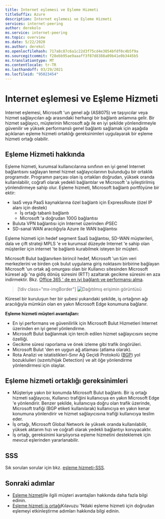 ```yaml
---
title: Internet eşlemesi ve Eşleme Hizmeti
titleSuffix: Azure
description: Internet eşlemesi ve Eşleme Hizmeti
services: internet-peering
author: derekolo
ms.service: internet-peering
ms.topic: overview
ms.date: 5/22/2020
ms.author: derekol
ms.openlocfilehash: 717a8c87c6a1c22d3f75cd4e3054bfdf0c4b5f9a
ms.sourcegitcommit: f28ebb95ae9aaaff3f87d8388a09b41e0b3445b5
ms.translationtype: MT
ms.contentlocale: tr-TR
ms.lasthandoff: 03/29/2021
ms.locfileid: "95023454"
---
```

# <a name="internet-peering-vs-peering-service"></a>Internet eşlemesi ve Eşleme Hizmeti

Internet eşlemesi, Microsoft 'un genel ağı (AS8075) ve taşıyıcılar veya hizmet sağlayıcıları ağı arasındaki herhangi bir bağlantı anlamına gelir. Bir hizmet sağlayıcı, müşterinin Microsoft ağı ile en iyi şekilde yönlendirmeyle güvenilir ve yüksek performanslı genel bağlantı sağlamak için aşağıda açıklanan eşleme hizmeti ortaklığı gereksinimleri uygulayarak bir eşleme hizmeti ortağı olabilir.

## <a name="about-peering-service"></a>Eşleme Hizmeti hakkında
Eşleme hizmeti, kurumsal kullanıcılarına sınıfının en iyi genel Internet bağlantısını sağlayan temel hizmet sağlayıcılarının bulunduğu bir ortaklık programıdır. Programın parçası olan iş ortakları doğrudan, yüksek oranda kullanılabilir, coğrafi olarak yedekli bağlantılar ve Microsoft 'a iyileştirilmiş yönlendirmeye sahip olur. Eşleme hizmeti, Microsoft bağlantı portföyüne bir ektir:
*   IaaS veya PaaS kaynaklarına özel bağlantı için ExpressRoute (özel IP alanı için destek)
    *   İş ortağı tabanlı bağlantı
    *   Microsoft 'a doğrudan 100G bağlantısı
*   Buluta VPN bağlantısı için Internet üzerinden ıPSEC
*   SD-sanal WAN aracılığıyla Azure ile WAN bağlantısı

Eşleme hizmeti için hedef segment SaaS bağlantısı, SD-WAN müşterileri, dala ve çift strateji MPLS 'e ve kurumsal düzeyde Internet 'e sahip olan müşteriler için internet 'te bağlantı kurabilmek isteyen bir müşteri.

Microsoft Bulut bağlanırken birincil hedef, Microsoft 'un tüm veri merkezlerini ve birden çok bulut uygulama giriş noktasını birbirine bağlayan Microsoft 'un ortak ağ omurgası olan bir Kullanıcı sitesinden Microsoft küresel ağı 'na gidiş dönüş süresini (RTT) azaltarak gecikme süresini en aza indirmektir. Bkz. [Office 365 ' de en iyi bağlantı ve performansı alma](https://techcommunity.microsoft.com/t5/Office-365-Blog/Getting-the-best-connectivity-and-performance-in-Office-365/ba-p/124694).

> [!div class="mx-imgBorder"]
> ![Dağıtılmış erişimin görüntüsü](./media/distributed-access.png)

Küresel bir kuruluşun her bir şubesi yukarıdaki şekilde, iş ortağının ağı aracılığıyla mümkün olan en yakın Microsoft Edge konumuna bağlanır.

**Eşleme hizmeti müşteri avantajları:**
* En iyi performans ve güvenilirlik için Microsoft Bulut Hizmetleri Internet üzerinden en iyi genel yönlendirme.
* Microsoft Bulut bağlanmak için tercih edilen hizmet sağlayıcısını seçme özelliği.
* Gecikme süresi raporlama ve önek izleme gibi trafik öngörüleri.
* Microsoft Bulut 'den en uygun ağ atlaması (atlama olarak).
* Rota Analizi ve istatistikleri-Sınır Ağ Geçidi Protokolü ([BGP](https://en.wikipedia.org/wiki/Border_Gateway_Protocol)) yol bozukluileri (sızıntı/hijak Detection) ve alt öğe yönlendirme yönlendirmesi için olaylar.

## <a name="peering-service-partnership-requirements"></a>Eşleme hizmeti ortaklığı gereksinimleri
* Müşteriye yakın bir konumda Microsoft Bulut bağlantı. Bir iş ortağı hizmeti sağlayıcısı, Kullanıcı trafiğini kullanıcıya en yakın Microsoft Edge 'e yönlendirir. Benzer şekilde, kullanıcıya doğru olan trafik üzerinde, Microsoft trafiği (BGP etiketi kullanılarak) kullanıcıya en yakın kenar konumuna yönlendirir ve hizmet sağlayıcısına trafiği kullanıcıya teslim eder.
* İş ortağı, Microsoft Global Network ile yüksek oranda kullanılabilir, yüksek aktarım hızı ve coğrafi olarak yedekli bağlantıyı koruyacaktır.
* İş ortağı, gereksinimi karşılıyorsa eşleme hizmetini desteklemek için mevcut eşlerinden yararlanabilir.

## <a name="faq"></a>SSS
Sık sorulan sorular için bkz. [eşleme hizmeti-SSS](service-faqs.md).

## <a name="next-steps"></a>Sonraki adımlar

* [Eşleme hizmeti](../peering-service/index.yml)ile ilgili müşteri avantajları hakkında daha fazla bilgi edinin.
* [Eşleme hizmeti iş ortağı](walkthrough-peering-service-all.md)Kılavuzu 'Ndaki eşleme hizmeti için doğrudan eşlemeyi etkinleştirme adımları hakkında bilgi edinin.